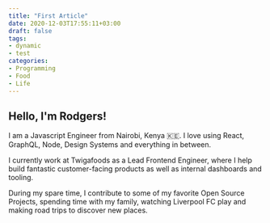 ```yaml
---
title: "First Article"
date: 2020-12-03T17:55:11+03:00
draft: false
tags:
- dynamic
- test
categories:
- Programming
- Food
- Life
---
```


## Hello, I'm Rodgers!

I am a Javascript Engineer from Nairobi, Kenya 🇰🇪. I love using React, GraphQL, Node, Design Systems and everything in between.

I currently work at Twigafoods as a Lead Frontend Engineer, where I help build fantastic customer-facing products as well as internal dashboards and tooling.

During my spare time, I contribute to some of my favorite Open Source Projects, spending time with my family, watching Liverpool FC play and making road trips to discover new places.